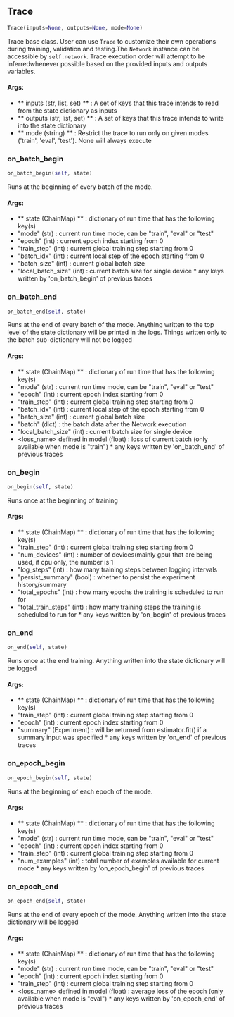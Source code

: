 ## Trace
```python
Trace(inputs=None, outputs=None, mode=None)
```
Trace base class. User can use `Trace` to customize their own operations during training, validation and testing.The `Network` instance can be accessible by `self.network`. Trace execution order will attempt to be inferredwhenever possible based on the provided inputs and outputs variables.

#### Args:

* ** inputs (str, list, set) ** :  A set of keys that this trace intends to read from the state dictionary as inputs
* ** outputs (str, list, set) ** :  A set of keys that this trace intends to write into the state dictionary
* ** mode (string) ** :  Restrict the trace to run only on given modes ('train', 'eval', 'test'). None will always                    execute

### on_batch_begin
```python
on_batch_begin(self, state)
```
Runs at the beginning of every batch of the mode.

#### Args:

* ** state (ChainMap) ** :  dictionary of run time that has the following key(s)
 * "mode" (str) :  current run time mode, can be "train", "eval" or "test"
 * "epoch" (int) :  current epoch index starting from 0
 * "train_step" (int) :  current global training step starting from 0
 * "batch_idx" (int) :  current local step of the epoch starting from 0
 * "batch_size" (int) :  current global batch size
 * "local_batch_size" (int) :  current batch size for single device                * any keys written by 'on_batch_begin' of previous traces        

### on_batch_end
```python
on_batch_end(self, state)
```
Runs at the end of every batch of the mode. Anything written to the top level of the state dictionary will be        printed in the logs. Things written only to the batch sub-dictionary will not be logged

#### Args:

* ** state (ChainMap) ** :  dictionary of run time that has the following key(s)
 * "mode" (str) :   current run time mode, can be "train", "eval" or "test"
 * "epoch" (int) :  current epoch index starting from 0
 * "train_step" (int) :  current global training step starting from 0
 * "batch_idx" (int) :  current local step of the epoch starting from 0
 * "batch_size" (int) :  current global batch size
 * "batch" (dict) :  the batch data after the Network execution
 * "local_batch_size" (int) :  current batch size for single device
 * <loss_name> defined in model (float) :  loss of current batch (only available when mode is "train")                * any keys written by 'on_batch_end' of previous traces        

### on_begin
```python
on_begin(self, state)
```
Runs once at the beginning of training

#### Args:

* ** state (ChainMap) ** :  dictionary of run time that has the following key(s)
 * "train_step" (int) :  current global training step starting from 0
 * "num_devices" (int) :  number of devices(mainly gpu) that are being used, if cpu only, the number is 1
 * "log_steps" (int) :  how many training steps between logging intervals
 * "persist_summary" (bool) :  whether to persist the experiment history/summary
 * "total_epochs" (int) :  how many epochs the training is scheduled to run for
 * "total_train_steps" (int) :  how many training steps the training is scheduled to run for                * any keys written by 'on_begin' of previous traces        

### on_end
```python
on_end(self, state)
```
Runs once at the end training. Anything written into the state dictionary will be logged

#### Args:

* ** state (ChainMap) ** :  dictionary of run time that has the following key(s)
 * "train_step" (int) :  current global training step starting from 0
 * "epoch" (int) :  current epoch index starting from 0
 * "summary" (Experiment) :  will be returned from estimator.fit() if a summary input was specified                * any keys written by 'on_end' of previous traces        

### on_epoch_begin
```python
on_epoch_begin(self, state)
```
Runs at the beginning of each epoch of the mode.

#### Args:

* ** state (ChainMap) ** :  dictionary of run time that has the following key(s)
 * "mode" (str) :   current run time mode, can be "train", "eval" or "test"
 * "epoch" (int) :  current epoch index starting from 0
 * "train_step" (int) :  current global training step starting from 0
 * "num_examples" (int) :  total number of examples available for current mode                * any keys written by 'on_epoch_begin' of previous traces        

### on_epoch_end
```python
on_epoch_end(self, state)
```
Runs at the end of every epoch of the mode. Anything written into the state dictionary will be logged

#### Args:

* ** state (ChainMap) ** :  dictionary of run time that has the following key(s)
 * "mode" (str) :   current run time mode, can be "train", "eval" or "test"
 * "epoch" (int) :  current epoch index starting from 0
 * "train_step" (int) :  current global training step starting from 0
 * <loss_name> defined in model (float) :  average loss of the epoch (only available when mode is "eval")                * any keys written by 'on_epoch_end' of previous traces        